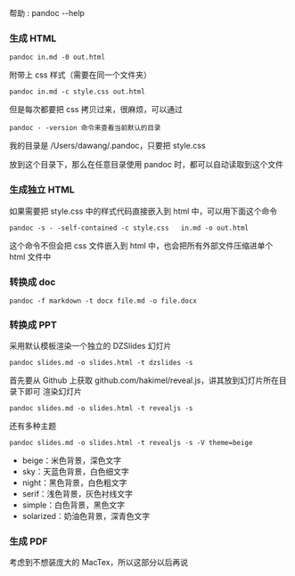 帮助 : pandoc --help

### 生成 HTML

    pandoc in.md -0 out.html

附带上 css 样式（需要在同一个文件夹）

    pandoc in.md -c style.css out.html

但是每次都要把 css 拷贝过来，很麻烦，可以通过

    pandoc - -version 命令来查看当前默认的目录

我的目录是 /Users/dawang/.pandoc，只要把 style.css

放到这个目录下，那么在任意目录使用 pandoc 时，都可以自动读取到这个文件

### 生成独立 HTML

如果需要把 style.css 中的样式代码直接嵌入到 html 中，可以用下面这个命令

    pandoc -s - -self-contained -c style.css   in.md -o out.html

这个命令不但会把 css 文件嵌入到 html 中，也会把所有外部文件压缩进单个 html 文件中

### 转换成 doc
    pandoc -f markdown -t docx file.md -o file.docx

### 转换成 PPT

采用默认模板渲染一个独立的 DZSlides 幻灯片

    pandoc slides.md -o slides.html -t dzslides -s

首先要从 Github 上获取 github.com/hakimel/reveal.js，讲其放到幻灯片所在目录下即可
渲染幻灯片

    pandoc slides.md -o slides.html -t revealjs -s

还有多种主题

    pandoc slides.md -o slides.html -t revealjs -s -V theme=beige

+ beige：米色背景，深色文字
+ sky：天蓝色背景，白色细文字
+ night：黑色背景，白色粗文字
+ serif：浅色背景，灰色衬线文字
+ simple：白色背景，黑色文字
+ solarized：奶油色背景，深青色文字

### 生成 PDF

考虑到不想装庞大的 MacTex，所以这部分以后再说
